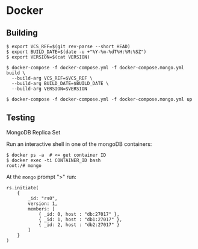 Docker 
======

Building
--------

    $ export VCS_REF=$(git rev-parse --short HEAD)
    $ export BUILD_DATE=$(date -u +"%Y-%m-%dT%H:%M:%SZ")
    $ export VERSION=$(cat VERSION)

    $ docker-compose -f docker-compose.yml -f docker-compose.mongo.yml build \
      --build-arg VCS_REF=$VCS_REF \
      --build-arg BUILD_DATE=$BUILD_DATE \
      --build-arg VERSION=$VERSION

    $ docker-compose -f docker-compose.yml -f docker-compose.mongo.yml up

Testing
-------

MongoDB Replica Set

Run an interactive shell in one of the mongoDB containers:

    $ docker ps -a  # <= get container ID
    $ docker exec -ti CONTAINER_ID bash
    root:/# mongo

At the `mongo` prompt ">" run:

```
rs.initiate(
    {
        _id: "rs0",
        version: 1,
        members: [
            { _id: 0, host : "db:27017" },
            { _id: 1, host : "db1:27017" },
            { _id: 2, host : "db2:27017" }
        ]
    }
)
```
